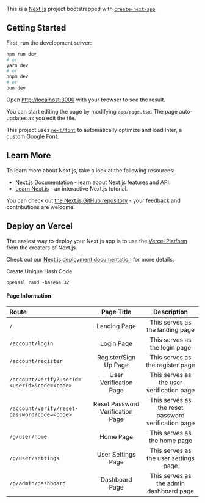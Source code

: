 This is a [Next.js](https://nextjs.org/) project bootstrapped with [`create-next-app`](https://github.com/vercel/next.js/tree/canary/packages/create-next-app).

## Getting Started

First, run the development server:

```bash
npm run dev
# or
yarn dev
# or
pnpm dev
# or
bun dev
```

Open [http://localhost:3000](http://localhost:3000) with your browser to see the result.

You can start editing the page by modifying `app/page.tsx`. The page auto-updates as you edit the file.

This project uses [`next/font`](https://nextjs.org/docs/basic-features/font-optimization) to automatically optimize and load Inter, a custom Google Font.

## Learn More

To learn more about Next.js, take a look at the following resources:

- [Next.js Documentation](https://nextjs.org/docs) - learn about Next.js features and API.
- [Learn Next.js](https://nextjs.org/learn) - an interactive Next.js tutorial.

You can check out [the Next.js GitHub repository](https://github.com/vercel/next.js/) - your feedback and contributions are welcome!

## Deploy on Vercel

The easiest way to deploy your Next.js app is to use the [Vercel Platform](https://vercel.com/new?utm_medium=default-template&filter=next.js&utm_source=create-next-app&utm_campaign=create-next-app-readme) from the creators of Next.js.

Check out our [Next.js deployment documentation](https://nextjs.org/docs/deployment) for more details.

Create Unique Hash Code

`openssl rand -base64 32`

#### Page Information

| Route                                         |            Page Title            |                     Description                     |
| :-------------------------------------------- | :------------------------------: | :-------------------------------------------------: |
| `/`                                           |           Landing Page           |           This serves as the landing page           |
| `/account/login`                              |            Login Page            |            This serves as the login page            |
| `/account/register`                           |      Register/Sign Up Page       |          This serves as the register page           |
| `/account/verify?userId=<userId>&code=<code>` |      User Verification Page      |      This serves as the user verification page      |
| `/account/verify/reset-password?code=<code>`  | Reset Password Verification Page | This serves as the reset password verification page |
| `/g/user/home`                                |            Home Page             |            This serves as the home page             |
| `/g/user/settings`                            |        User Settings Page        |        This serves as the user settings page        |
| `/g/admin/dashboard`                          |          Dashboard Page          |       This serves as the admin dashboard page       |

